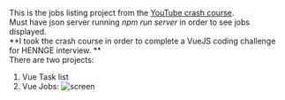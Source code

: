 This is the jobs listing project from the [YouTube crash course](https://www.youtube.com/watch?v=VeNfHj6MhgA).
<br>
Must have json server running *npm run server* in order to see jobs displayed.
<br>
**I took the crash course in order to complete a VueJS coding challenge for HENNGE interview. **
<br>
There are two projects:
1. Vue Task list
2. Vue Jobs:
![screen](https://github.com/user-attachments/assets/47def869-4824-425e-9fe5-ed4d8dca0c7a)
